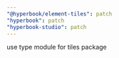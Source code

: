 ```yaml
---
"@hyperbook/element-tiles": patch
"hyperbook": patch
"hyperbook-studio": patch
---
```


use type module for tiles package
